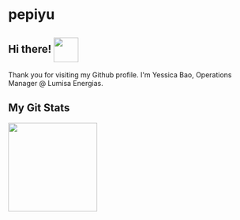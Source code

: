 # pepiyu
## Hi there! <img align='center' src="https://media.giphy.com/media/v4f7aVLX1EoAU/giphy.gif" width="50">

Thank you for visiting my Github profile. I'm Yessica Bao, Operations Manager @ Lumisa Energias.

## My Git Stats
<img height="180em" src="https://github.com/pepiyu/github-readme-stats"/>


